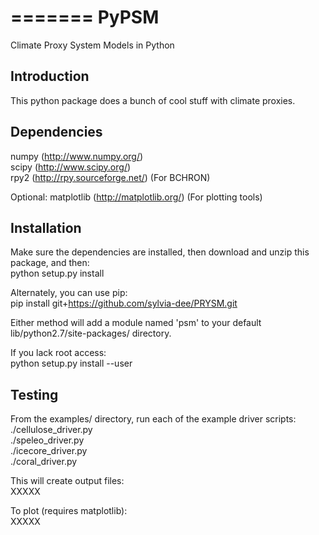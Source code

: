 =======
PyPSM
=====
Climate Proxy System Models in Python

Introduction
---------------------------
This python package does a bunch of cool stuff with climate proxies.

Dependencies
---------------------------
numpy (http://www.numpy.org/)  
scipy (http://www.scipy.org/)  
rpy2 (http://rpy.sourceforge.net/) (For BCHRON)  

Optional:
  matplotlib (http://matplotlib.org/) (For plotting tools)

Installation
---------------------------
Make sure the dependencies are installed, then download and unzip this package, and then:  
  python setup.py install

Alternately, you can use pip:  
  pip install git+https://github.com/sylvia-dee/PRYSM.git

Either method will add a module named 'psm' to your default lib/python2.7/site-packages/ directory.

If you lack root access:  
 python setup.py install --user

Testing
---------------------------
From the examples/ directory, run each of the example driver scripts:  
./cellulose_driver.py  
./speleo_driver.py  
./icecore_driver.py  
./coral_driver.py  

This will create output files:  
XXXXX

To plot (requires matplotlib):  
XXXXX

